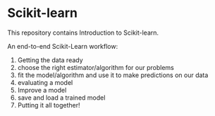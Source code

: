 # Scikit-learn
This repository contains Introduction to Scikit-learn.

An end-to-end Scikit-Learn workflow:

1. Getting the data ready
2. choose the right estimator/algorithm for our problems
3. fit the model/algorithm and use it to make predictions on our data
4. evaluating a model
5. Improve a model
6. save and load a trained model
7. Putting it all together! 
